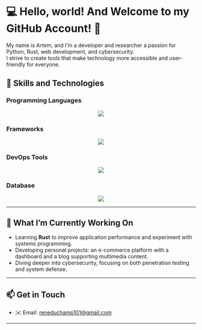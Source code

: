 # 💻 Hello, world! And Welcome to my GitHub Account! 👋  

My name is Artem, and I’m a developer and researcher a passion for Python, Rust, web development, and cybersecurity.  
I strive to create tools that make technology more accessible and user-friendly for everyone.

## 🚀 Skills and Technologies  

### Programming Languages  
<p align="center">
  <a href="https://skillicons.dev">
    <img src="https://skillicons.dev/icons?i=py,rust,regex,bash,html" />
  </a>
</p>

### Frameworks 
<p align="center">
  <a href="https://skillicons.dev">
    <img src="https://skillicons.dev/icons?i=django,sklearn,selenium,bootstrap,flask,tensorflow" />
  </a>
</p>  

### DevOps Tools
<p align="center">
  <a href="https://skillicons.dev">
    <img src="https://skillicons.dev/icons?i=docker,git,rabbitmq,redis" />
  </a>
</p>  

### Database
<p align="center">
  <a href="https://skillicons.dev">
    <img src="https://skillicons.dev/icons?i=postgres" />
  </a>
</p>  

---

## 🌱 What I’m Currently Working On  

- Learning **Rust** to improve application performance and experiment with systems programming.  
- Developing personal projects: an e-commerce platform with a dashboard and a blog supporting multimedia content.  
- Diving deeper into cybersecurity, focusing on both penetration testing and system defense.  

---

## 📫 Get in Touch  
- ✉️ Email: reneduchamp101@gmail.com
 

---


<!---
ArutyunyanA/ArutyunyanA is a ✨ special ✨ repository because its `README.md` (this file) appears on your GitHub profile.
You can click the Preview link to take a look at your changes.
--->
